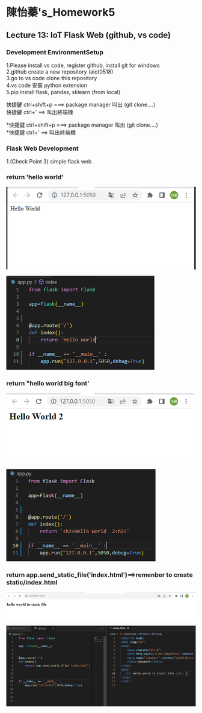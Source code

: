 # 陳怡蓁's_Homework5 
 
## Lecture 13: IoT Flask Web (github, vs code)  
### Development EnvironmentSetup   
  
   
1.Please install vs code, register github, install git for windows   
2.github create a new repository (aiot0518)      
3.go to vs code clone this repository    
4.vs code 安裝 python extension    
5.pip install flask, pandas, sklearn   (from local)

快捷鍵 ctrl+shift+p ===> package manager 叫出 (git clone....)      
快捷鍵 ctrl+' ==> 叫出終端機   



*快捷鍵 ctrl+shift+p ===> package manager 叫出 (git clone....)        
*快捷鍵 ctrl+' ==> 叫出終端機   




### Flask Web Development    

  1.(Check Point 3) simple flask web   
### return 'hello world'      

![image](/1.png)   

![image](/7.PNG)





### return "hello world big font'   

![image](/2.png)   

![image](/6.PNG)

### return app.send_static_file('index.html')==>remenber to create static/index.html   

![image](/4.PNG)   

![image](/8.PNG)    

